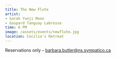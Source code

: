 ```yaml
---
title: The New Flute
artist:
- Sarah Yunji Moon
- Gaspard Tanguay Labrosse
time: 6 PM
image: /assets/events/newflute.jpg
location: Cecilia's Retreat
---
```


Reservations only – [barbara.butler@ns.sympatico.ca](mailto:barbara.butler@ns.sympatico.ca)
